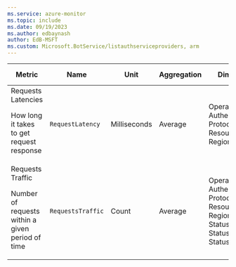 ```yaml
---
ms.service: azure-monitor
ms.topic: include
ms.date: 09/19/2023
ms.author: edbaynash
author: EdB-MSFT
ms.custom: Microsoft.BotService/listauthserviceproviders, arm
---
```

  
  
|Metric|Name|Unit|Aggregation|Dimensions|Time Grains|DS Export|
|---|---|---|---|---|---|---|
|Requests Latencies<p><p>How long it takes to get request response |`RequestLatency` |Milliseconds |Average |Operation, Authentication, Protocol, ResourceId, Region|PT1M |Yes|
|Requests Traffic<p><p>Number of requests within a given period of time |`RequestsTraffic` |Count |Average |Operation, Authentication, Protocol, ResourceId, Region, StatusCode, StatusCodeClass, StatusText|PT1M |Yes|